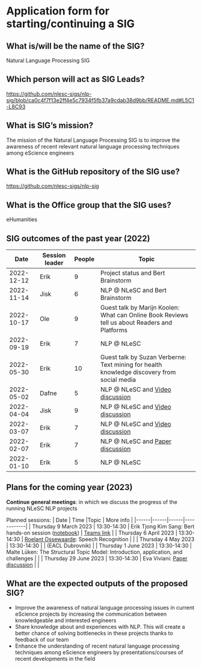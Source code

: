 # Application form for starting/continuing a SIG

## What is/will be the name of the SIG?
Natural Language Processing SIG

## Which person will act as SIG Leads?

https://github.com/nlesc-sigs/nlp-sig/blob/ca0c4f7f13e2ff4e5c7934f5fb37a9cdab38d9bb/README.md#L5C1-L8C93

## What is SIG’s mission?
The mission of the Natural Language Processing SIG is to improve the awareness of recent relevant natural language processing techniques among eScience engineers

## What is the GitHub repository of the SIG use?
https://github.com/nlesc-sigs/nlp-sig

## What is the Office group that the SIG uses?
eHumanities

## SIG outcomes of the past year (2022)
| Date | Session leader | People | Topic |
|------|----------------|--------|-------|
| 2022-12-12 | Erik | 9 | Project status and Bert Brainstorm |
| 2022-11-14 | Jisk | 6 | NLP @ NLeSC and Bert Brainstorm |
| 2022-10-17 | Ole  | 9 | Guest talk by Marijn Koolen: What can Online Book Reviews tell us about Readers and Platforms | 
| 2022-09-19 | Erik | 7 | NLP @ NLeSC | 
| 2022-05-30 | Erik |10 | Guest talk by Suzan Verberne: Text mining for health knowledge discovery from social media | 
| 2022-05-02 | Dafne| 5 | NLP @ NLeSC and [Video discussion](https://www.youtube.com/watch?v=N5c2X8vhfBE) |
| 2022-04-04 | Jisk | 9 | NLP @ NLeSC and [Video discussion](https://underline.io/events/122/sessions/4318/lecture/22613-industry-invited-talk-project-debater---from-grand-challenge-to-business-applications,-behind-the-scenes-and-lessons-learned---aya-soffer) |
| 2022-03-07 | Erik | 7 | NLP @ NLeSC and [Video discussion](https://www.youtube.com/watch?v=-G09F856lU4) |
| 2022-02-07 | Erik | 7 | NLP @ NLeSC and [Paper discussion](https://aclanthology.org/2021.emnlp-main.818/) |
| 2022-01-10 | Erik | 5 | NLP @ NLeSC |


## Plans for the coming year (2023)
<!--  help text goes here  -->
**Continue general meetings**: in which we discuss the progress of the running NLeSC NLP projects

Planned sessions:
| Date | Time |Topic | More info |
|------|------|------|------------|
| Thursday 9 March 2023 | 13:30-14:30 | Erik Tjong Kim Sang: Bert hands-on session ([notebook](https://github.com/eriktks/bert_tutorial)) | [Teams link](https://teams.microsoft.com/dl/launcher/launcher.html?url=%2F_%23%2Fl%2Fmeetup-join%2F19%3Ameeting_ZDJkOWIyMGUtZjgzNC00MmEzLWFiOWUtYTMzY2M1MDZhYmNk%40thread.v2%2F0%3Fcontext%3D%257b%2522Tid%2522%253a%2522aa3aeacc-6307-42b2-ac05-787dd5c32574%2522%252c%2522Oid%2522%253a%2522bcbbafe4-e50f-4f75-9e56-e8a65f2b791e%2522%257d%26anon%3Dtrue&type=meetup-join&deeplinkId=81ecf3d3-6e57-4714-bbdb-5ffe06ff223c&directDl=true&msLaunch=true&enableMobilePage=true) |
| Thursday 6 April 2023 | 13:30-14:30 | [Roelant Ossewaarde](https://www.internationalhu.com/research/researchers/roelant-ossewaarde): Speech Recognition |  |
| Thursday 4 May 2023 | 13:30-14:30 |  | (EACL Dubrovnik) |
| Thursday 1 June 2023 | 13:30-14:30 | Malte L&uuml;ken: The Structural Topic Model: Introduction, application, and challenges |  |
| Thursday 29 June 2023 | 13:30-14:30 | Eva Viviani: [Paper discussion](https://arxiv.org/pdf/2302.07232.pdf) | |



## What are the expected outputs of the proposed SIG?
- Improve the awareness of natural language processing issues in current eScience projects by increasing the communication between knowledgeable and interested engineers
- Share knowledge about and experiences with NLP. This will create a better chance of solving bottlenecks in these projects thanks to feedback of our team
- Enhance the understanding of recent natural language processing techniques among eScience engineers by presentations/courses of recent developments in the field

